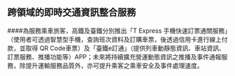 ## 跨領域的即時交通資訊整合服務

####為服務乘車旅客，高鐵及臺鐵分別推出「T Express 手機快速訂票通關服務」（使用者可透過智慧型手機，查詢班次資料及訂購車票，後透過信用卡進行線上付款，並取得 QR Code車票）及「臺鐵e訂通」（提供列車動靜態資訊、車站資訊、訂票服務、推播功能等）APP；未來將持續擴充營運動態資訊之推播及事件通報服務，除提升運輸服務品質外，亦可提升乘客之乘車安全及事件處理速度。
